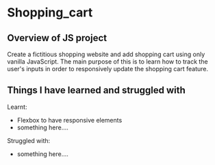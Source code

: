 # Shopping_cart

## Overview of JS project
Create a fictitious shopping website and add shopping cart using only vanilla JavaScript. The main purpose of this is to learn how to track the user's inputs in order to responsively update the shopping cart feature.

## Things I have learned and struggled with
Learnt:
* Flexbox to have responsive elements
* something here....

Struggled with:
* something here....
